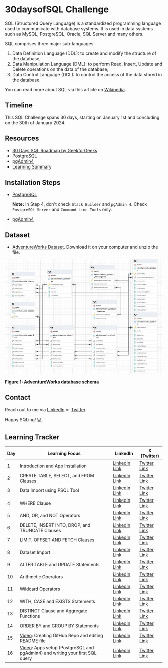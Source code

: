# 30daysofSQL Challenge

SQL (Structured Query Language) is a standardized programming language used to communicate with database systems. It is used in data systems such as MySQL, PostgreSQL, Oracle, SQL Server and many others.

SQL comprises three major sub-languages:
1. Data Definition Language (DDL): to create and modify the structure of the database;
2. Data Manipulation Language (DML): to perform Read, Insert, Update and Delete operations on the data of the database;
3. Data Control Language (DCL): to control the access of the data stored in the database.

You can read more about SQL via this article on [Wikipedia](https://en.wikipedia.org/wiki/SQL).

## Timeline
This SQL Challenge spans 30 days, starting on January 1st and concluding on the 30th of January 2024.

## Resources
- [30 Days SQL Roadmap by GeekforGeeks](https://www.geeksforgeeks.org/30-days-of-sql-from-basic-to-advanced-level/)
- [PostgreSQL](https://www.postgresql.org/download/)
- [pgAdmin4](https://www.pgadmin.org/download/)
- [Learning Summary](https://docs.google.com/document/d/1eMcrvgagJM3xtbZc4a1KDpIkQGHYNNlk4tAM8DUGk7E/edit?usp=sharing)

## Installation Steps
- [PostgreSQL](https://www.postgresqltutorial.com/postgresql-getting-started/install-postgresql/)

    **Note:** In Step 4, don't check `Stack Builder` and `pgAdmin 4`. Check `PostgreSQL Server` and `Command Line Tools` only.

- [pgAdmin4](https://www.how2shout.com/how-to/2-ways-to-install-pgadmin-4-on-windows-11-or-10.html)

## Dataset
- [AdventureWorks Dataset](https://github.com/yusufokunlola/30daysofSQL/blob/main/AdventureWorks_dataset.zip).
     Download it on your computer and unzip the file.


![AdventureWorks Entity Relationship Diagram](https://github.com/yusufokunlola/30daysofSQL/blob/main/AdventureWorks_ERD.JPG)

**[Figure 1: AdventureWorks database schema](https://github.com/yusufokunlola/30daysofSQL/blob/main/AdventureWorks_ERD.JPG)**


## Contact
Reach out to me via [LinkedIn](https://www.linkedin.com/in/yusufokunlola/) or [Twitter](https://x.com/yaokunlola).

Happy SQLing! 💻 

## Learning Tracker
| Day | Learning Focus | LinkedIn | X (Twitter) |
|----------|----------|----------|----------|
| 1    | Introduction and App Installation     | [LinkedIn Link](https://www.linkedin.com/posts/yusufokunlola_30daysofsql-datamanagement-day1-activity-7147650421707198464-fMX9)     | [Twitter Link](https://x.com/yaokunlola/status/1741888701070737750)  |
| 2    | CREATE TABLE, SELECT, and FROM Clauses     | [LinkedIn Link](https://www.linkedin.com/posts/yusufokunlola_30daysofsql-sql-dataanalysis-activity-7147813762983460864-ujAt)     | [Twitter Link](https://x.com/yaokunlola/status/1742048071410946160)      |
| 3    | Data Import using PSQL Tool  | [LinkedIn Link](https://www.linkedin.com/posts/yusufokunlola_30daysofsql-sql-dataanalysis-activity-7148206371639881728-cH-e)      | [Twitter Link](https://x.com/yaokunlola/status/1742427169878401075)       |
| 4    | WHERE Clause   | [LinkedIn Link](https://www.linkedin.com/posts/yusufokunlola_30daysofsql-sql-dataanalysis-activity-7148568294680170496-DxNx)       | [Twitter Link](https://x.com/yaokunlola/status/1742803378923589973)      |
| 5    | AND, OR, and NOT Operators     | [LinkedIn Link](https://www.linkedin.com/posts/yusufokunlola_30daysofsql-sql-dataanalysis-activity-7148916066813956096-AJ4C)    | [Twitter Link ](https://x.com/yaokunlola/status/1743118832611266962)  |
| 6    | DELETE, INSERT INTO, DROP, and TRUNCATE Clauses      | [LinkedIn Link](https://www.linkedin.com/posts/yusufokunlola_30daysofsql-sql-dataanalysis-activity-7149293513434660864-sVJL)      | [Twitter Link](https://x.com/yaokunlola/status/1743431315620589684) |
| 7    | LIMIT, OFFSET AND FETCH Clauses       | [LinkedIn Link](https://www.linkedin.com/posts/yusufokunlola_30daysofsql-sql-dataanalysis-activity-7149664436557926400-oE8c)      | [Twitter Link](https://x.com/yaokunlola/status/1743899239975907611)   |
| 8    | Dataset Import      | [LinkedIn Link](https://www.linkedin.com/posts/yusufokunlola_30daysofsql-queries-postgresql-activity-7150018310351323136-hFfI)  |  [Twitter Link](https://x.com/yaokunlola/status/1744216384228192716)    |
| 9    | ALTER TABLE and UPDATE Statements   | [LinkedIn Link](https://www.linkedin.com/posts/yusufokunlola_30daysofsql-sql-dataanalysis-activity-7150380783780671489-E2gd)  |  [Twitter Link](https://x.com/yaokunlola/status/1744551752169378234)      |
| 10 | Arithmetic Operators | [LinkedIn Link](https://www.linkedin.com/posts/yusufokunlola_30daysofsql-30daysofsql-sql-activity-7150749368071946240-CUrH) | [Twitter Link](https://x.com/yaokunlola/status/1744985349246316571) |
| 11 | Wildcard Operators | [LinkedIn Link](https://www.linkedin.com/posts/yusufokunlola_30daysofsql-30daysofsql-sql-activity-7151098491698630656-Wu6J) | [Twitter Link](https://x.com/yaokunlola/status/1745333636809847199) |
| 12 | WITH, CASE and EXISTS Statements | [LinkedIn Link](https://www.linkedin.com/posts/yusufokunlola_30daysofsql-30daysofsql-sql-activity-7151437466455977984-Z9OS) | [Twitter Link](https://x.com/yaokunlola/status/1745673288704024806) |
| 13 | DISTINCT Clause and Aggregate Functions | [LinkedIn Link](https://www.linkedin.com/posts/yusufokunlola_30daysofsql-30daysofsql-sql-activity-7151822679665176577-T49w) | [Twitter Link](https://x.com/yaokunlola/status/1746009674971824500) |
| 14 | ORDER BY and GROUP BY Statements | [LinkedIn Link](https://www.linkedin.com/posts/yusufokunlola_30daysofsql-30daysofsql-sql-activity-7152168472800636930-GRv1) | [Twitter Link](https://x.com/yaokunlola/status/1746401494474096643) |
| 15 | [Video](https://youtu.be/mElBfbNTIbU?si=VDOQVopegMwQ15wu): Creating GitHub Repo and editing README file | [LinkedIn Link](https://www.linkedin.com/posts/yusufokunlola_creating-github-repo-and-editing-readme-activity-7152532355977547776-yJ5S) | [Twitter Link](https://x.com/yaokunlola/status/1746679357429469469) |
| 16 | [Video](https://youtu.be/0QYxdb4IdT4?si=Th0ksFgLTVR5J_bE): Apps setup (PostgreSQL and pgAdmin4) and writing your first SQL query | [LinkedIn Link](https://www.linkedin.com/posts/yusufokunlola_apps-setup-and-writing-your-first-sql-query-activity-7152894749262188544-wMCN) | [Twitter Link](https://x.com/yaokunlola/status/1747039040560349350) |
